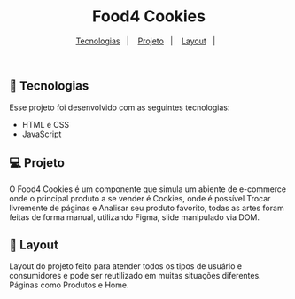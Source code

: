 <h1 align="center"> Food4 Cookies</h1>

<p align="center">
  <a href="#-tecnologias">Tecnologias</a>&nbsp;&nbsp;&nbsp;|&nbsp;&nbsp;&nbsp;
  <a href="#-projeto">Projeto</a>&nbsp;&nbsp;&nbsp;|&nbsp;&nbsp;&nbsp;
  <a href="#-layout">Layout</a>&nbsp;&nbsp;&nbsp;|&nbsp;&nbsp;&nbsp;
</p>

<br>

## 🚀 Tecnologias

Esse projeto foi desenvolvido com as seguintes tecnologias:

- HTML e CSS
- JavaScript

## 💻 Projeto

O Food4 Cookies é um componente que simula um abiente de e-commerce onde o principal produto a se vender é Cookies, onde é possível Trocar livremente de páginas e Analisar seu produto favorito, todas as artes foram feitas de forma manual, utilizando Figma, slide manipulado via DOM.

## 🔖 Layout

Layout do projeto feito para atender todos os tipos de usuário e consumidores e pode ser reutilizado em muitas situações diferentes. Páginas como Produtos e Home.

